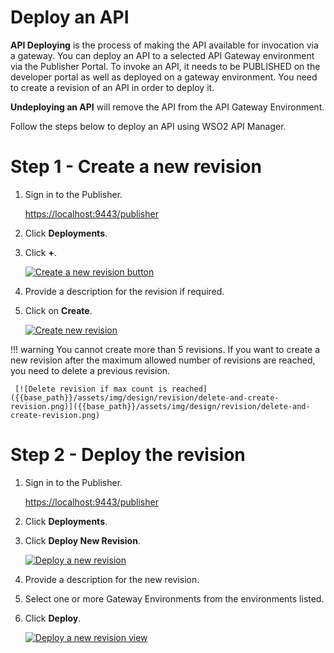 # Deploy an API

**API Deploying** is the process of making the API available for invocation via a gateway. You can deploy an API to a selected API Gateway environment via the Publisher Portal. To invoke an API, it needs to be PUBLISHED on the developer portal as well as deployed on a gateway environment. You need to create a revision of an API in order to deploy it.

**Undeploying an API**  will remove the API from the API Gateway Environment.

Follow the steps below to deploy an API using WSO2 API Manager.

# Step 1 - Create a new revision

1.  Sign in to the Publisher.

     [https://localhost:9443/publisher](https://localhost:9443/publisher)

2.  Click **Deployments**.
3.  Click **+**.

     [![Create a new revision button]({{base_path}}/assets/img/design/revision/create-new-revision-button.png)]({{base_path}}/assets/img/design/revision/create-new-revision-button.png)

4.  Provide a description for the revision if required.
5.  Click on **Create**.

     [![Create new revision]({{base_path}}/assets/img/design/revision/create-revision.png)]({{base_path}}/assets/img/design/revision/create-revision.png)

!!! warning
    You cannot create more than 5 revisions. If you want to create a new revision after the maximum allowed number of revisions are reached, you need to delete a previous revision.

     [![Delete revision if max count is reached]({{base_path}}/assets/img/design/revision/delete-and-create-revision.png)]({{base_path}}/assets/img/design/revision/delete-and-create-revision.png)

# Step 2 -  Deploy the revision

1. Sign in to the Publisher.

     [https://localhost:9443/publisher](https://localhost:9443/publisher)

2. Click **Deployments**.

3. Click **Deploy New Revision**.

     [![Deploy a new revision]({{base_path}}/assets/img/design/revision/deploy-new-revision.png)]({{base_path}}/assets/img/design/revision/deploy-new-revision.png)

4. Provide a description for the new revision.
5. Select one or more Gateway Environments from the environments listed.
6. Click **Deploy**.

     [![Deploy a new revision view]({{base_path}}/assets/img/design/revision/deploy-new-revision-example.png)]({{base_path}}/assets/img/design/revision/deploy-new-revision-example.png)

